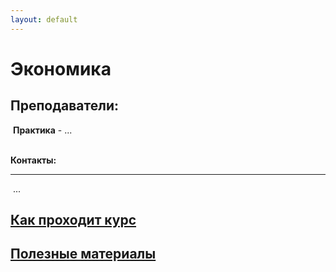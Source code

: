 ```yaml
---
layout: default
---
```

<script src="/assets/scripts/hide.js"></script>


# Экономика

## Преподаватели:

​	**Практика** - ...   
<br>

**Контакты:**  

---

​	...
<br>


## <a href="javascript:toggleFunc('course_info')">Как проходит курс</a>
<div id="course_info" style="display:none;" markdown='1'>

**Цели курса**
...
<br>

**Практики**  
...
<br>

**Отчетность:**
...
<br>

### Полезная информация

***

 ...
<br>
<br>
</div>


## <a href="javascript:toggleFunc('useful_materials')">Полезные материалы</a>
<div id="useful_materials" style="display:none;" markdown='1'>

### [Материалы на Облаке](https://drive.google.com/open?id=1KJ4bEz5xZ1tmCoQwq7BLmSjL0TjF5LJG)


## Ссылки
...

## Литература
...